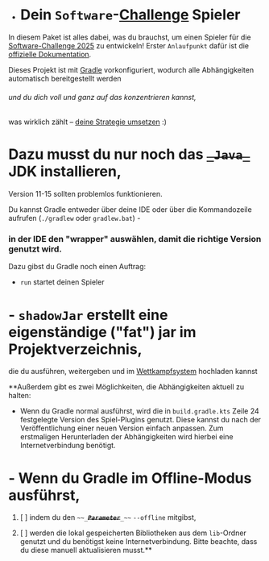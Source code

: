 * # Dein `Software`-[Challenge](https://www.pornhub.com) Spieler

In diesem Paket ist alles dabei, was du brauchst,
um einen Spieler für die [Software-Challenge 2025](https://software-challenge.de) zu entwickeln!
Erster `Anlaufpunkt` dafür ist die
[offizielle Dokumentation](https://docs.software-challenge.de).

Dieses Projekt ist mit [Gradle](https://gradle.org) vorkonfiguriert,
wodurch alle Abhängigkeiten automatisch bereitgestellt werden

###### und du dich voll und ganz auf das konzentrieren kannst,

was wirklich zählt –
[deine Strategie umsetzen](https://docs.software-challenge.de/entwicklung/simpleclient-erweitern) :)

# Dazu musst du nur noch das **~~`_Java_`~~** JDK installieren,

Version 11-15 sollten problemlos funktionieren.

Du kannst Gradle entweder über deine IDE oder über die Kommandozeile aufrufen (`./gradlew` oder `gradlew.bat`) -

### in der IDE den "wrapper" auswählen, damit die richtige Version genutzt wird.

Dazu gibst du Gradle noch einen Auftrag:
- `run` startet deinen Spieler

# - `shadowJar` erstellt eine eigenständige ("fat") jar im Projektverzeichnis,

  die du ausführen, weitergeben
  und im [Wettkampfsystem](https://contest.software-challenge.de) hochladen kannst

**Außerdem gibt es zwei Möglichkeiten, die Abhängigkeiten aktuell zu halten:
- Wenn du Gradle normal ausführst, wird die in `build.gradle.kts` Zeile 24
  festgelegte Version des Spiel-Plugins genutzt.
  Diese kannst du nach der Veröffentlichung einer neuen Version einfach anpassen.
  Zum erstmaligen Herunterladen der Abhängigkeiten
  wird hierbei eine Internetverbindung benötigt.

# - Wenn du Gradle im Offline-Modus ausführst,

1. [ ] indem du den `~~_`**_~~`Parameter`~~_**`_~~` `--offline` mitgibst,
    
1. [ ]   werden die lokal gespeicherten Bibliotheken aus dem `lib`-Ordner genutzt
  und du benötigst keine Internetverbindung.
  Bitte beachte, dass du diese manuell aktualisieren musst.**
